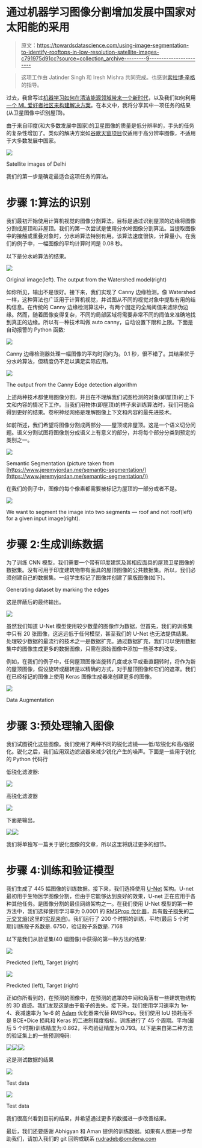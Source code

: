 # 通过机器学习图像分割增加发展中国家对太阳能的采用

> 原文：<https://towardsdatascience.com/using-image-segmentation-to-identify-rooftops-in-low-resolution-satellite-images-c791975d91cc?source=collection_archive---------9----------------------->

> 这项工作由 Jatinder Singh 和 Iresh Mishra 共同完成。也感谢[索拉博·辛格](https://www.linkedin.com/in/saurabhdotio/)的指导。

过去，我曾写过[机器学习如何在清洁能源领域带来一个新时代](https://medium.com/savera-ai/machine-learning-bringing-a-new-era-in-the-energy-sector-distributed-abundant-and-a-clean-world-cf06365c29ff)，以及我们如何利用[一个 ML 爱好者社区来构建解决方案](https://becominghuman.ai/the-potential-of-communities-and-machine-learning-for-good-8a165691184d)。在本文中，我将分享其中一项任务的结果(从卫星图像中识别屋顶)。

由于来自印度(和大多数发展中国家)的卫星图像的质量是低分辨率的，手头的任务的复杂性增加了。类似的解决方案如[谷歌天窗项目](https://www.google.com/get/sunroof#p=0)仅适用于高分辨率图像，不适用于大多数发展中国家。

![](img/e8cb592622468944782bef69a868ac86.png)

Satellite images of Delhi

我们的第一步是确定最适合这项任务的算法。

# 步骤 1:算法的识别

我们最初开始使用计算机视觉的图像分割算法。目标是通过识别屋顶的边缘将图像分割成屋顶和非屋顶。我们的第一次尝试是使用分水岭图像分割算法。当提取图像中的接触或重叠对象时，分水岭算法特别有用。该算法速度很快，计算量小。在我们的例子中，一幅图像的平均计算时间是 0.08 秒。

以下是分水岭算法的结果。

![](img/a909176fd4204dbdac1ae36304eefec2.png)

Original image(left). The output from the Watershed model(right)

如你所见，输出不是很好。接下来，我们实现了 Canny 边缘检测。像 Watershed 一样，这种算法也广泛用于计算机视觉，并试图从不同的视觉对象中提取有用的结构信息。在传统的 Canny 边缘检测算法中，有两个固定的全局阈值来滤除伪边缘。然而，随着图像变得复杂，不同的局部区域将需要非常不同的阈值来准确地找到真正的边缘。所以有一种技术叫做 auto canny，自动设置下限和上限。下面是自动报警的 Python 函数:

![](img/a6ee3e512c612979e0da6b88c3eca4be.png)

Canny 边缘检测器处理一幅图像的平均时间约为。0.1 秒，很不错了。其结果优于分水岭算法，但精度仍不足以满足实际应用。

![](img/d7b5c4a947117ec35c175289c3e0f4a4.png)

The output from the Canny Edge detection algorithm

上述两种技术都使用图像分割，并且在不理解我们试图检测的对象(即屋顶)的上下文和内容的情况下工作。当我们用物体(即屋顶)的样子来训练算法时，我们可能会得到更好的结果。卷积神经网络是理解图像上下文和内容的最先进技术。

如前所述，我们希望将图像分割成两部分——屋顶或非屋顶。这是一个语义切分问题。语义分割试图将图像划分成语义上有意义的部分，并将每个部分分类到预定的类别之一。

![](img/11df3687788042f3ec26f2aa03236275.png)

Semantic Segmentation (picture taken from [https://www.jeremyjordan.me/semantic-segmentation/](https://www.jeremyjordan.me/semantic-segmentation/))

在我们的例子中，图像的每个像素都需要被标记为屋顶的一部分或者不是。

![](img/78bf21c5c1d03571ce0a0c4b06f23977.png)

We want to segment the image into two segments — roof and not roof(left) for a given input image(right).

# 步骤 2:生成训练数据

为了训练 CNN 模型，我们需要一个带有印度建筑及其相应面具的屋顶卫星图像的数据集。没有可用于印度建筑物带有面具的屋顶图像的公共数据集。所以，我们必须创建自己的数据集。一组学生标记了图像并创建了蒙版图像(如下)。

Generating dataset by marking the edges

这是屏蔽后的最终输出。

![](img/4ea91d223b2aff8c36d76894fe85faf8.png)

虽然我们知道 U-Net 模型使用较少数量的图像作为数据，但首先，我们的训练集中只有 20 张图像，这远远低于任何模型，甚至我们的 U-Net 也无法提供结果。处理较少数据的最流行的技术之一是数据扩充。通过数据扩充，我们可以使用数据集中的图像生成更多的数据图像，只需在原始图像中添加一些基本的改变。

例如，在我们的例子中，任何屋顶图像当旋转几度或水平或垂直翻转时，将作为新的屋顶图像，假设旋转或翻转是以精确的方式，对于屋顶图像和它们的遮罩。我们在已经标记的图像上使用 Keras 图像生成器来创建更多的图像。

![](img/ca4e97cf0b97201d6ba5c03d13446270.png)

Data Augmentation

# 步骤 3:预处理输入图像

我们试图锐化这些图像。我们使用了两种不同的锐化滤镜——低/软锐化和高/强锐化。锐化之后，我们应用双边滤波器来减少锐化产生的噪声。下面是一些用于锐化的 Python 代码行

低锐化滤波器:

![](img/1bac41f14868059914aa5df422d7e6d3.png)

高锐化滤波器

![](img/e620ec48c15a24bbbb8a3f041ec236cb.png)

下面是输出。

![](img/080f046f78076c2ec28fb3e93c2fdf75.png)![](img/29a02a5039a88db9ff1401bf14213416.png)

我们将单独写一篇关于锐化图像的文章，所以这里将跳过更多的细节。

# 步骤 4:训练和验证模型

我们生成了 445 幅图像的训练数据。接下来，我们选择使用 [U-Net](https://arxiv.org/abs/1505.04597) 架构。U-net 最初用于生物医学图像分割，但由于它能够达到良好的效果，U-net 正在应用于各种其他任务。是图像分割的最佳网络架构之一。在我们使用 U-Net 模型的第一种方法中，我们选择使用学习率为 0.0001 的 [RMSProp 优化器](/a-look-at-gradient-descent-and-rmsprop-optimizers-f77d483ef08b)，具有[骰子损失](https://arxiv.org/abs/1707.03237)的[二元交叉熵](https://rdipietro.github.io/friendly-intro-to-cross-entropy-loss/#entropy)(这里的[实现来自](https://github.com/brine-io/u-net-segmentation-example/blob/master/model/losses.py))。我们运行了 200 个时期的训练，平均(最后 5 个时期)训练骰子系数是. 6750，验证骰子系数是. 7168

以下是我们从验证集(40 幅图像)中获得的第一种方法的结果:

![](img/ed30ec88cc088b5a1825703751873499.png)

Predicted (left), Target (right)

![](img/e85ee9720607dd3736ca1d71054da7f5.png)

Predicted (left), Target (right)

正如你所看到的，在预测的图像中，在预测的遮罩的中间和角落有一些建筑物结构的 3D 痕迹。我们发现这是由于骰子的丢失。接下来，我们使用学习速率为 1e-4、衰减速率为 1e-6 的 [Adam](https://arxiv.org/abs/1412.6980) 优化器来代替 RMSProp。我们使用 IoU 损耗而不是 BCE+Dice 损耗和 Keras 的二进制精度指标。训练进行了 45 个周期。平均(最后 5 个时期)训练精度为:0.862，平均验证精度为:0.793。以下是来自第二种方法的验证集上的一些预测掩码:

![](img/45cf6a8ea7e25537111d98c724be91ce.png)![](img/33d3bfaf9ca7ddbe4a04dc4359a61d29.png)![](img/a3fd076dcf5df0d29d770aaaee5b54a1.png)

这是测试数据的结果

![](img/6c63f6f2001ab20dd1e84e2ad0f87b06.png)

Test data

![](img/f5020f89a73ba724f53093f57e37e64d.png)

Test data

我们很高兴看到目前的结果，并希望通过更多的数据进一步改善结果。

最后，我们还要感谢 Abhigyan 和 Aman 提供的训练数据。如果有人想进一步帮助我们，请加入我们的 git 回购或联系 rudradeb@omdena.com